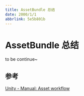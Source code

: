 ```yaml
---
title: AssetBundle 总结
date: 2000/1/1
abbrlink: 5e5b801b
---
```




# AssetBundle 总结

to be continue~

## 参考

[Unity - Manual: Asset workflow](https://docs.unity.cn/2019.4/Documentation/Manual/AssetWorkflow.html)